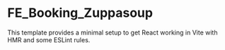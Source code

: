 # FE_Booking_Zuppasoup

This template provides a minimal setup to get React working in Vite with HMR and some ESLint rules.

